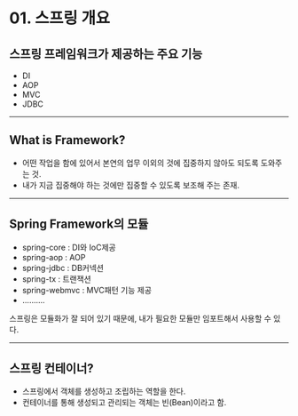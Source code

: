 # 01. 스프링 개요

## 스프링 프레임워크가 제공하는 주요 기능
- DI
- AOP
- MVC
- JDBC

---

## What is Framework?
- 어떤 작업을 함에 있어서 본연의 업무 이외의 것에 집중하지 않아도 되도록 도와주는 것.
- 내가 지금 집중해야 하는 것에만 집중할 수 있도록 보조해 주는 존재.

---

## Spring Framework의 모듈
- spring-core : DI와 IoC제공
- spring-aop : AOP
- spring-jdbc : DB커넥션
- spring-tx : 트랜잭션
- spring-webmvc : MVC패턴 기능 제공
- ..........

스프링은 모듈화가 잘 되어 있기 때문에, 내가 필요한 모듈만 임포트해서 사용할 수 있다.

---

## 스프링 컨테이너?
- 스프링에서 객체를 생성하고 조립하는 역할을 한다.
- 컨테이너를 통해 생성되고 관리되는 객체는 빈(Bean)이라고 함.
